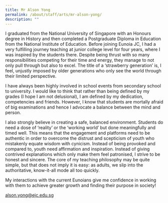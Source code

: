```yaml
---
title: Mr Alson Yong
permalink: /about/staff/arts/mr-alson-yong/
description: ""
---
```


I graduated from the National University of Singapore with an Honours degree in History and then completed a Postgraduate Diploma in Education from the National Institute of Education. Before joining Eunoia JC, I had a very fulfilling journey teaching at junior college level for four years, where I was inspired by the students there. Despite being thrust with so many responsibilities competing for their time and energy, they manage to not only pull through but also to excel. The title of a ‘strawberry generation’ is, I feel, unjustly imposed by older generations who only see the world through their limited perspective.

I have always been highly involved in school events from secondary school to university. I would like to think that rather than being defined by my grades (I hope I am not delusional), I am defined by my dedication, competencies and friends. However, I know that students are mortally afraid of big examinations and hence I advocate a balance between the mind and person.

I also strongly believe in creating a safe, balanced environment. Students do need a dose of ‘reality’ or the ‘working world’ but done meaningfully and timed well. This means that the engagement and platforms need to be authentic in order to overcome the distrust and scepticism of youth who mistakenly equate wisdom with cynicism. Instead of being provoked and compared to, youth need affirmation and inspiration. Instead of giving contrived explanations which only make them feel patronised, I strive to be honest and sincere. The core of my teaching philosophy may be quite simple, but that does not imply it is easy: as adults, we slip into the authoritative, know-it-all mode all too quickly.

My interactions with the current Eunoians give me confidence in working with them to achieve greater growth and finding their purpose in society!

[alson.yong@ejc.edu.sg](mailto:alson.yong@ejc.edu.sg)